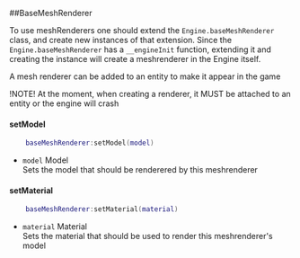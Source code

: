 ##BaseMeshRenderer

To use meshRenderers one should extend the `Engine.baseMeshRenderer` class, and create new instances of that extension.
Since the `Engine.baseMeshRenderer` has a `__engineInit` function, extending it and creating the instance will create a meshrenderer in the Engine itself.

A mesh renderer can be added to an entity to make it appear in the game

!NOTE! At the moment, when creating a renderer, it MUST be attached to an entity or the engine will crash

#### setModel
```lua
	baseMeshRenderer:setModel(model)
```
* `model` Model  
Sets the model that should be renderered by this meshrenderer

#### setMaterial
```lua
	baseMeshRenderer:setMaterial(material)
```
* `material` Material  
Sets the material that should be used to render this meshrenderer's model
